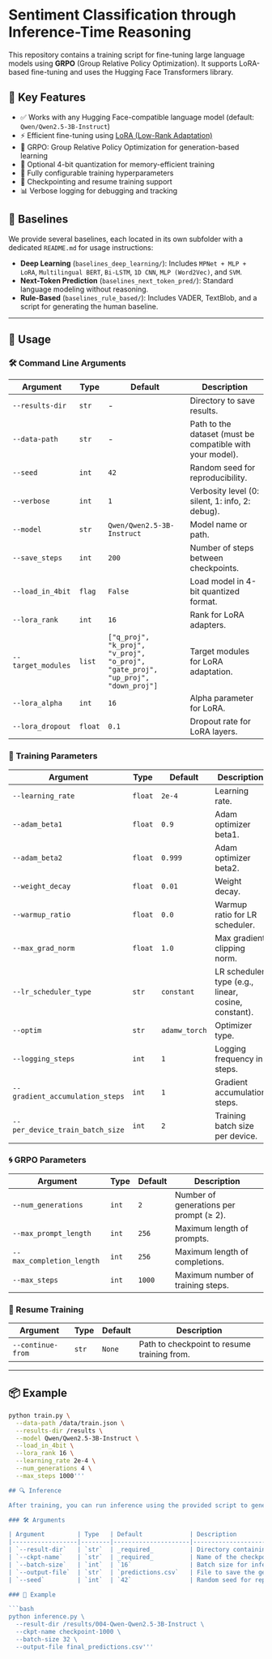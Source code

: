 # Sentiment Classification through Inference-Time Reasoning

This repository contains a training script for fine-tuning large language models using **GRPO** (Group Relative Policy Optimization). It supports LoRA-based fine-tuning and uses the Hugging Face Transformers library.


## 🚀 Key Features

- ✅ Works with any Hugging Face-compatible language model (default: `Qwen/Qwen2.5-3B-Instruct`)
- ⚡ Efficient fine-tuning using [LoRA (Low-Rank Adaptation)](https://arxiv.org/abs/2106.09685)
- 🧠 GRPO: Group Relative Policy Optimization for generation-based learning
- 🧊 Optional 4-bit quantization for memory-efficient training
- 🎯 Fully configurable training hyperparameters
- 💾 Checkpointing and resume training support
- 📊 Verbose logging for debugging and tracking

## 🧪 Baselines

We provide several baselines, each located in its own subfolder with a dedicated `README.md` for usage instructions:

- **Deep Learning** (`baselines_deep_learning/`): Includes `MPNet + MLP + LoRA`, `Multilingual BERT`, `Bi-LSTM`, `1D CNN`, `MLP (Word2Vec)`, and `SVM`.
- **Next-Token Prediction** (`baselines_next_token_pred/`): Standard language modeling without reasoning.
- **Rule-Based** (`baselines_rule_based/`): Includes VADER, TextBlob, and a script for generating the human baseline.

---

## 🧠 Usage

### 🛠️ Command Line Arguments

| Argument                        | Type      | Default                           | Description |
|--------------------------------|-----------|-----------------------------------|-------------|
| `--results-dir`                | `str`     | -                                 | Directory to save results. |
| `--data-path`                  | `str`     | -                                 | Path to the dataset (must be compatible with your model). |
| `--seed`                       | `int`     | `42`                              | Random seed for reproducibility. |
| `--verbose`                    | `int`     | `1`                               | Verbosity level (0: silent, 1: info, 2: debug). |
| `--model`                      | `str`     | `Qwen/Qwen2.5-3B-Instruct`        | Model name or path. |
| `--save_steps`                 | `int`     | `200`                             | Number of steps between checkpoints. |
| `--load_in_4bit`               | `flag`    | `False`                           | Load model in 4-bit quantized format. |
| `--lora_rank`                  | `int`     | `16`                              | Rank for LoRA adapters. |
| `--target_modules`             | `list`    | `["q_proj", "k_proj", "v_proj", "o_proj", "gate_proj", "up_proj", "down_proj"]` | Target modules for LoRA adaptation. |
| `--lora_alpha`                 | `int`     | `16`                              | Alpha parameter for LoRA. |
| `--lora_dropout`               | `float`   | `0.1`                             | Dropout rate for LoRA layers. |

### 🧪 Training Parameters

| Argument                        | Type      | Default  | Description |
|--------------------------------|-----------|----------|-------------|
| `--learning_rate`              | `float`   | `2e-4`   | Learning rate. |
| `--adam_beta1`                | `float`   | `0.9`    | Adam optimizer beta1. |
| `--adam_beta2`                | `float`   | `0.999`  | Adam optimizer beta2. |
| `--weight_decay`              | `float`   | `0.01`   | Weight decay. |
| `--warmup_ratio`              | `float`   | `0.0`    | Warmup ratio for LR scheduler. |
| `--max_grad_norm`             | `float`   | `1.0`    | Max gradient clipping norm. |
| `--lr_scheduler_type`         | `str`     | `constant` | LR scheduler type (e.g., linear, cosine, constant). |
| `--optim`                     | `str`     | `adamw_torch` | Optimizer type. |
| `--logging_steps`             | `int`     | `1`      | Logging frequency in steps. |
| `--gradient_accumulation_steps` | `int`   | `1`      | Gradient accumulation steps. |
| `--per_device_train_batch_size` | `int`   | `2`      | Training batch size per device. |

### 🌀 GRPO Parameters

| Argument                        | Type      | Default | Description |
|--------------------------------|-----------|---------|-------------|
| `--num_generations`           | `int`     | `2`     | Number of generations per prompt (≥ 2). |
| `--max_prompt_length`         | `int`     | `256`   | Maximum length of prompts. |
| `--max_completion_length`     | `int`     | `256`   | Maximum length of completions. |
| `--max_steps`                 | `int`     | `1000`  | Maximum number of training steps. |

### 🔁 Resume Training

| Argument         | Type   | Default | Description |
|------------------|--------|---------|-------------|
| `--continue-from` | `str` | `None`  | Path to checkpoint to resume training from. |

---

## 📦 Example

```bash
python train.py \
  --data-path /data/train.json \
  --results-dir /results \
  --model Qwen/Qwen2.5-3B-Instruct \
  --load_in_4bit \
  --lora_rank 16 \
  --learning_rate 2e-4 \
  --num_generations 4 \
  --max_steps 1000'''

## 🔍 Inference

After training, you can run inference using the provided script to generate predictions from a saved model checkpoint.

### 🛠️ Arguments

| Argument         | Type   | Default             | Description                                      |
|------------------|--------|---------------------|--------------------------------------------------|
| `--result-dir`   | `str`  | _required_          | Directory containing the model and configuration. |
| `--ckpt-name`    | `str`  | _required_          | Name of the checkpoint to load.                  |
| `--batch-size`   | `int`  | `16`                | Batch size for inference.                        |
| `--output-file`  | `str`  | `predictions.csv`   | File to save the generated predictions.          |
| `--seed`         | `int`  | `42`                | Random seed for reproducibility.                 |

### 🧪 Example

```bash
python inference.py \
  --result-dir /results/004-Qwen-Qwen2.5-3B-Instruct \
  --ckpt-name checkpoint-1000 \
  --batch-size 32 \
  --output-file final_predictions.csv'''
